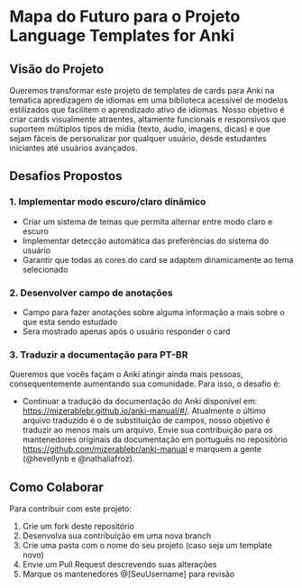 # Mapa do Futuro para o Projeto Language Templates for Anki
## Visão do Projeto
Queremos transformar este projeto de templates de cards para Anki na tematica apredizagem de idiomas em uma biblioteca acessível de modelos estilizados que facilitem o aprendizado ativo de idiomas. Nosso objetivo é criar cards visualmente atraentes, altamente funcionais e responsivos que suportem múltiplos tipos de mídia (texto, áudio, imagens, dicas) e que sejam fáceis de personalizar por qualquer usuário, desde estudantes iniciantes até usuários avançados.

## Desafios Propostos

### 1. Implementar modo escuro/claro dinâmico 
- Criar um sistema de temas que permita alternar entre modo claro e escuro
- Implementar detecção automática das preferências do sistema do usuário
- Garantir que todas as cores do card se adaptem dinamicamente ao tema selecionado

### 2. Desenvolver campo de anotações
- Campo para fazer anotações sobre alguma informação a mais sobre o que esta sendo estudado
- Sera mostrado apenas após o usuário responder o card

### 3. Traduzir a documentação para PT-BR
Queremos que vocês façam o Anki atingir ainda mais pessoas, consequentemente aumentando sua comunidade. Para isso, o desafio é:
- Continuar a tradução da documentação do Anki disponível em: <https://mizerablebr.github.io/anki-manual/#/>. Atualmente o último arquivo traduzido é o de substituição de campos, nosso objetivo é traduzir ao menos mais um arquivo. Envie sua contribuição para os mantenedores originais da documentação em português no repositório <https://github.com/mizerablebr/anki-manual> e marquem a gente (@hevellynb e @nathaliafroz).


## Como Colaborar
Para contribuir com este projeto:
1. Crie um fork deste repositório
2. Desenvolva sua contribuição em uma nova branch
3. Crie uma pasta com o nome do seu projeto (caso seja um template novo)
4. Envie um Pull Request descrevendo suas alterações
5. Marque os mantenedores @[SeuUsername] para revisão

